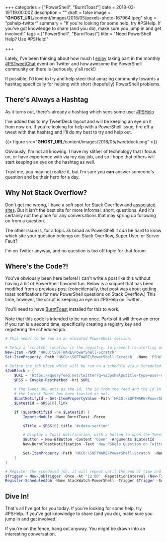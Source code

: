 +++
categories = ["PowerShell", "BurntToast"]
date = 2018-03-19T19:00:00Z
description = ""
draft = false
image = "__GHOST_URL__/content/images/2018/05/pexels-photo-167964.jpeg"
slug = "pshelp-twitter"
summary = "If you're looking for some help, try #PSHelp. If you've got knowledge to share (and you do), make sure you jump in and get involved!"
tags = ["PowerShell", "BurntToast"]
title = "Need PowerShell Help? Use #PSHelp!"

+++


Lately, I've been thinking about how much I [enjoy](https://king.geek.nz/2018/03/12/where-are-you/#pstweetchat) taking part in the monthly [#PSTweetChat](https://twitter.com/search?f=tweets&vertical=default&q=%23PSTweetChat&src=typd) event on Twitter and how awesome the PowerShell community on there is (seriously, y'all rock!)

If possible, I'd love to try and help steer that amazing community towards a hashtag specifically for helping with short (hopefully) PowerShell problems.

## **There's Always a Hashtag**

As it turns out, there's already a hashtag which sees some use: [#PSHelp](https://twitter.com/search?f=tweets&vertical=default&q=%23PSHelp&src=typd)

I've added this to my TweetDeck layout and will be keeping an eye on it from now on. If you're looking for help with a PowerShell issue, fire off a tweet with that hashtag and I'll do my best to try and help out.

{{< figure src="__GHOST_URL__/content/images/2018/05/tweetdeck.png" >}}

Obviously, I'm not all knowing. I have my slither of technology that I focus on, or have experience with via my day job, and so I hope that others will start keeping an eye on the hashtag as well.

Trust me, you may not realize it, but I'm sure you **can** answer someone's question and be their hero for a day.

## **Why Not Stack Overflow?**

Don't get me wrong, I have a soft spot for Stack Overflow and [associated sites](https://stackexchange.com/users/56811/windos?tab=accounts). But it isn't the best site for more informal, short, questions. And it's certainly not the place for any conversations that may spring up following on from a question.

The other issue is, for a topic as broad as PowerShell it _can_ be hard to know which site your question belongs on: Stack Overflow, Super User, or Server Fault?

I'm on Twitter anyway, and no question is too off topic for that forum

## **Where's the Code?!**

You've obviously been here before! I can't write a post like this without having a bit of PowerShell flavored fun. Below is a snippet that has been modified from a [previous post](https://king.geek.nz/2017/03/20/crouton-stackwatch/) (coincidentally, that post was about getting toast notifications for new PowerShell questions on Stack Overflow.) This time, however, the script is keeping an eye on #PSHelp on Twitter.

You'll need to have [BurntToast](https://powershellgallery.com/packages/BurntToast) installed for this to work.

Note that this code is intended to be run once. Parts of it will throw an error if you run is a second time, specifically creating a registry key and registering the scheduled job.

```powershell
# This needs to be run in an elevated PowerShell session.

# Setup a 'scratch' location in the registry, to prevent re-alerting on the same tweet.
New-Item -Path 'HKCU:\SOFTWARE\PowerShell-Scratch'
Set-ItemProperty -Path 'HKCU:\SOFTWARE\PowerShell-Scratch' -Name 'PSHelp-LastId' –Value 'FirstRun'

# Define the job block whick will be run on a schedule via a Scheduled Job
$JobBlock = {
    $URL = 'https://queryfeed.net/twitter?q=%23pshelp&title-type=user-name-both&geocode=&omit-retweets=on'
    $RSS = Invoke-RestMethod -Uri $URL
    
    # The Tweet URL acts as the Id, the Id from the feed and the Id in the registry are compared to see if
    # the latest Tweet has been toasted or not.
    $LastNotifyId = Get-ItemPropertyValue -Path 'HKCU:\SOFTWARE\PowerShell-Scratch' -Name 'PSHelp-LastId'
    $LatestId = $RSS[0].link

    if ($LastNotifyId -ne $LatestId) {
        Import-Module -Name BurntToast -Force

        $Title = $RSS[0].title.'#cdata-section'

        # Display a Toast Notification, with a button to open the Tweet.
        $Button = New-BTButton -Content 'Open' -Arguments $LatestId    
        New-BurntToastNotification -Text 'New PSHelp Question on Twitter', "From: $Title" -Button $Button

        Set-ItemProperty -Path 'HKCU:\SOFTWARE\PowerShell-Scratch' -Name 'PSHelp-LastId' -Value $LatestId
    }
}

# Register the scheduled job, it will repeat until the end of time and check Twitter every five minutes.
$Trigger = New-JobTrigger -Once -At "12:00" -RepetitionInterval (New-TimeSpan -Minutes 5) -RepeatIndefinitely
Register-ScheduledJob -Name StackWatch-PowerShell -Trigger $Trigger -ScriptBlock $JobBlock -Credential domain\user

```

## **Dive In!**

That's all I've got for you today. If you're looking for some help, try #PSHelp. If you've got knowledge to share (and you do), make sure you jump in and get involved!

If you're on the fence, hang out anyway. You might be drawn into an interesting conversation.

